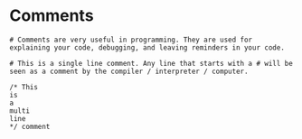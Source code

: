 # Comments
    # Comments are very useful in programming. They are used for explaining your code, debugging, and leaving reminders in your code. 
    
    # This is a single line comment. Any line that starts with a # will be seen as a comment by the compiler / interpreter / computer. 
    
    /* This
    is
    a
    multi
    line
    */ comment
    

